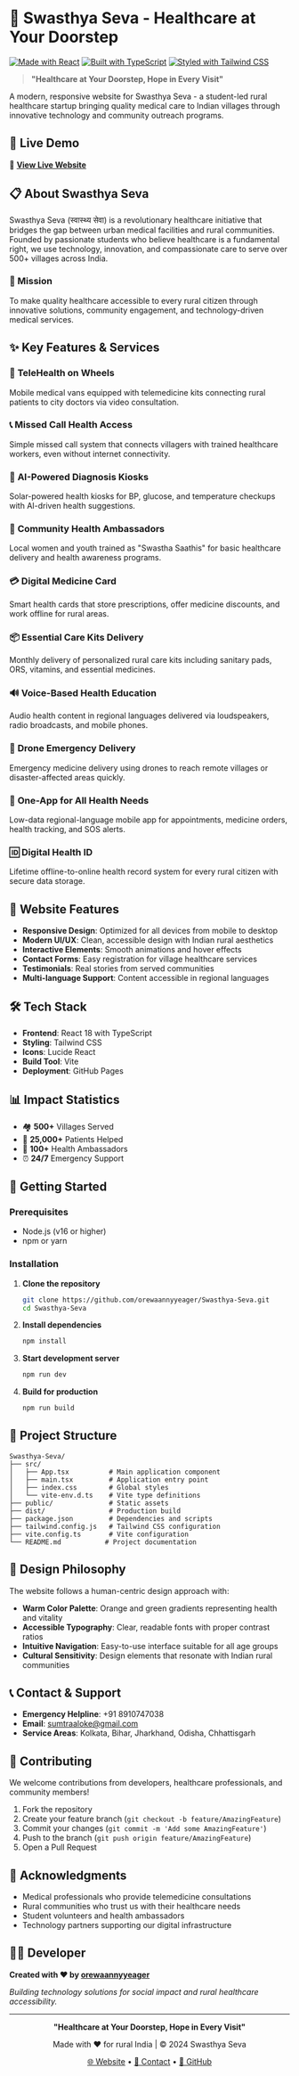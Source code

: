 # 🏥 Swasthya Seva - Healthcare at Your Doorstep

[![Made with React](https://img.shields.io/badge/Made%20with-React-61DAFB?style=for-the-badge&logo=react)](https://reactjs.org/)
[![Built with TypeScript](https://img.shields.io/badge/Built%20with-TypeScript-3178C6?style=for-the-badge&logo=typescript)](https://www.typescriptlang.org/)
[![Styled with Tailwind CSS](https://img.shields.io/badge/Styled%20with-Tailwind%20CSS-38B2AC?style=for-the-badge&logo=tailwind-css)](https://tailwindcss.com/)

> **"Healthcare at Your Doorstep, Hope in Every Visit"**

A modern, responsive website for Swasthya Seva - a student-led rural healthcare startup bringing quality medical care to Indian villages through innovative technology and community outreach programs.

## 🌟 Live Demo

🔗 **[View Live Website](https://stupendous-pie-f077c5.netlify.app/)**

## 📋 About Swasthya Seva

Swasthya Seva (स्वास्थ्य सेवा) is a revolutionary healthcare initiative that bridges the gap between urban medical facilities and rural communities. Founded by passionate students who believe healthcare is a fundamental right, we use technology, innovation, and compassionate care to serve over 500+ villages across India.

### 🎯 Mission
To make quality healthcare accessible to every rural citizen through innovative solutions, community engagement, and technology-driven medical services.

## ✨ Key Features & Services

### 🚐 **TeleHealth on Wheels**
Mobile medical vans equipped with telemedicine kits connecting rural patients to city doctors via video consultation.

### 📞 **Missed Call Health Access**
Simple missed call system that connects villagers with trained healthcare workers, even without internet connectivity.

### 🤖 **AI-Powered Diagnosis Kiosks**
Solar-powered health kiosks for BP, glucose, and temperature checkups with AI-driven health suggestions.

### 👥 **Community Health Ambassadors**
Local women and youth trained as "Swastha Saathis" for basic healthcare delivery and health awareness programs.

### 💳 **Digital Medicine Card**
Smart health cards that store prescriptions, offer medicine discounts, and work offline for rural areas.

### 📦 **Essential Care Kits Delivery**
Monthly delivery of personalized rural care kits including sanitary pads, ORS, vitamins, and essential medicines.

### 🔊 **Voice-Based Health Education**
Audio health content in regional languages delivered via loudspeakers, radio broadcasts, and mobile phones.

### 🚁 **Drone Emergency Delivery**
Emergency medicine delivery using drones to reach remote villages or disaster-affected areas quickly.

### 📱 **One-App for All Health Needs**
Low-data regional-language mobile app for appointments, medicine orders, health tracking, and SOS alerts.

### 🆔 **Digital Health ID**
Lifetime offline-to-online health record system for every rural citizen with secure data storage.

## 🚀 Website Features

- **Responsive Design**: Optimized for all devices from mobile to desktop
- **Modern UI/UX**: Clean, accessible design with Indian rural aesthetics
- **Interactive Elements**: Smooth animations and hover effects
- **Contact Forms**: Easy registration for village healthcare services
- **Testimonials**: Real stories from served communities
- **Multi-language Support**: Content accessible in regional languages

## 🛠️ Tech Stack

- **Frontend**: React 18 with TypeScript
- **Styling**: Tailwind CSS
- **Icons**: Lucide React
- **Build Tool**: Vite
- **Deployment**: GitHub Pages

## 📊 Impact Statistics

- 🏘️ **500+** Villages Served
- 👥 **25,000+** Patients Helped
- 🏥 **100+** Health Ambassadors
- ⏰ **24/7** Emergency Support

## 🚀 Getting Started

### Prerequisites
- Node.js (v16 or higher)
- npm or yarn

### Installation

1. **Clone the repository**
   ```bash
   git clone https://github.com/orewaannyyeager/Swasthya-Seva.git
   cd Swasthya-Seva
   ```

2. **Install dependencies**
   ```bash
   npm install
   ```

3. **Start development server**
   ```bash
   npm run dev
   ```

4. **Build for production**
   ```bash
   npm run build
   ```

## 📁 Project Structure

```
Swasthya-Seva/
├── src/
│   ├── App.tsx          # Main application component
│   ├── main.tsx         # Application entry point
│   ├── index.css        # Global styles
│   └── vite-env.d.ts    # Vite type definitions
├── public/              # Static assets
├── dist/                # Production build
├── package.json         # Dependencies and scripts
├── tailwind.config.js   # Tailwind CSS configuration
├── vite.config.ts       # Vite configuration
└── README.md           # Project documentation
```

## 🎨 Design Philosophy

The website follows a human-centric design approach with:
- **Warm Color Palette**: Orange and green gradients representing health and vitality
- **Accessible Typography**: Clear, readable fonts with proper contrast ratios
- **Intuitive Navigation**: Easy-to-use interface suitable for all age groups
- **Cultural Sensitivity**: Design elements that resonate with Indian rural communities

## 📞 Contact & Support

- **Emergency Helpline**: +91 8910747038
- **Email**: sumtraaloke@gmail.com
- **Service Areas**: Kolkata, Bihar, Jharkhand, Odisha, Chhattisgarh

## 🤝 Contributing

We welcome contributions from developers, healthcare professionals, and community members! 

1. Fork the repository
2. Create your feature branch (`git checkout -b feature/AmazingFeature`)
3. Commit your changes (`git commit -m 'Add some AmazingFeature'`)
4. Push to the branch (`git push origin feature/AmazingFeature`)
5. Open a Pull Request

## 🙏 Acknowledgments

- Medical professionals who provide telemedicine consultations
- Rural communities who trust us with their healthcare needs
- Student volunteers and health ambassadors
- Technology partners supporting our digital infrastructure

## 👨‍💻 Developer

**Created with ❤️ by [orewaannyyeager](https://github.com/orewaannyyeager)**

*Building technology solutions for social impact and rural healthcare accessibility.*

---

<div align="center">

**"Healthcare at Your Doorstep, Hope in Every Visit"**

Made with ❤️ for rural India | © 2024 Swasthya Seva

[🌐 Website](https://orewaannyyeager.github.io/Swasthya-Seva/) • [📧 Contact](mailto:sumtraaloke@gmail.com) • [🐙 GitHub](https://github.com/orewaannyyeager/Swasthya-Seva)

</div>